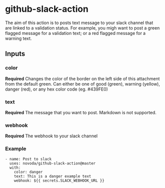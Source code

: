 # github-slack-action

The aim of this action is to posts text message to your slack channel that are linked to a validation status. For example, you migh want to post a green flagged message for a validation text; or a red flagged message for a warning text.

## Inputs

### color

**Required** Changes the color of the border on the left side of this attachment from the default green. Can either be one of good (green), warning (yellow), danger (red), or any hex color code (eg. #439FE0)

### text

**Required** The message that you want to post. Markdown is not supported.

### webhook

**Required** The webhook to your slack channel

### Example

```
- name: Post to slack
  uses: novoda/github-slack-action@master
  with:
    color: danger
    text: This is a danger example text
    webhook: ${{ secrets.SLACK_WEBHOOK_URL }}
```